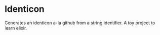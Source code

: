 # Identicon

Generates an identicon a-la github from a string identifier.  A toy project to learn elixir.
